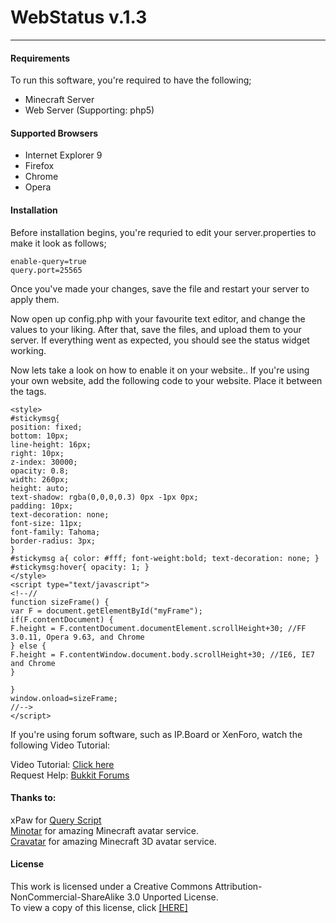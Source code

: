 <h1>WebStatus v.1.3</h1>
<hr>
<h4>Requirements</h4>
To run this software, you're required to have the following;
<ul>
<li>Minecraft Server</li>
<li>Web Server (Supporting: php5)</li>
</ul>
<h4>Supported Browsers</h4>
<ul>
<li>Internet Explorer 9</li>
<li>Firefox</li>
<li>Chrome</li>
<li>Opera</li>
</ul>

<h4>Installation</h4>
Before installation begins, you're requried to edit your server.properties to make it look as follows;

    enable-query=true
    query.port=25565
    
Once you've made your changes, save the file and restart your server to apply them.

Now open up config.php with your favourite text editor, and change the values to your liking.
After that, save the files, and upload them to your server. 
If everything went as expected, you should see the status widget working.

Now lets take a look on how to enable it on your website..
If you're using your own website, add the following code to your website. Place it between the <head> </head> tags.
    
    
    <style>
    #stickymsg{
    position: fixed;
    bottom: 10px;
    line-height: 16px;
    right: 10px;
    z-index: 30000;
    opacity: 0.8;
    width: 260px;
    height: auto;
    text-shadow: rgba(0,0,0,0.3) 0px -1px 0px;
    padding: 10px;
    text-decoration: none;
    font-size: 11px;
    font-family: Tahoma;
    border-radius: 3px;
    }
    #stickymsg a{ color: #fff; font-weight:bold; text-decoration: none; }
    #stickymsg:hover{ opacity: 1; }
    </style>
    <script type="text/javascript">
    <!--//
    function sizeFrame() {
    var F = document.getElementById("myFrame");
    if(F.contentDocument) {
    F.height = F.contentDocument.documentElement.scrollHeight+30; //FF 3.0.11, Opera 9.63, and Chrome
    } else {
    F.height = F.contentWindow.document.body.scrollHeight+30; //IE6, IE7 and Chrome
    }
    
    }
    window.onload=sizeFrame;
    //-->
    </script>

If you're using forum software, such as IP.Board or XenForo, watch the following Video Tutorial:

Video Tutorial: <a href="http://www.youtube.com/watch?v=l5UrXJ-vynA">Click here</a><br />
Request Help: <a href="http://forums.bukkit.org/threads/web-constantly-updated-website-widgets.148592/">Bukkit Forums</a>
<h4>Thanks to:</h4>
xPaw for <a href="https://github.com/xPaw/PHP-Minecraft-Query">Query Script</a> <br />
<a href="http://www.minotar.net">Minotar</a> for amazing Minecraft avatar service. <br />
<a href="http://www.cravatar.eu">Cravatar</a> for amazing Minecraft 3D avatar service. <br />

<h4>License</h4>
  This work is licensed under a Creative Commons Attribution-NonCommercial-ShareAlike 3.0 Unported License.<br />
  To view a copy of this license, click <a href="http://creativecommons.org/licenses/by-nc-sa/3.0/">[HERE]</a>
